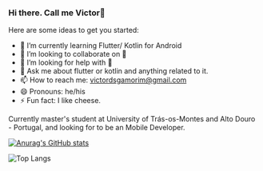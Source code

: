 ### Hi there. Call me Victor👋


Here are some ideas to get you started:

- 🌱 I’m currently learning Flutter/ Kotlin for Android
- 👯 I’m looking to collaborate on 🤔
- 🤔 I’m looking for help with 🤔
- 💬 Ask me about flutter or kotlin and anything related to it.
- 📫 How to reach me: victordsgamorim@gmail.com
- 😄 Pronouns: he/his
- ⚡ Fun fact: I like cheese. 

Currently master's student at University of Trás-os-Montes and Alto Douro - Portugal, and looking for to be an Mobile Developer. 

[![Anurag's GitHub stats](https://github-readme-stats.vercel.app/api?username=victordsgamorim )](https://github.com/anuraghazra/github-readme-stats)

![Top Langs](https://github-readme-stats.vercel.app/api/top-langs/?username=victordsgamorim&theme=tokyonight)
